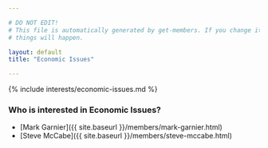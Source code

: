 ```yaml
---

# DO NOT EDIT!
# This file is automatically generated by get-members. If you change it, bad
# things will happen.

layout: default
title: "Economic Issues"

---
```


{% include interests/economic-issues.md %}

### Who is interested in Economic Issues?


* [Mark Garnier]({{ site.baseurl }}/members/mark-garnier.html)
* [Steve McCabe]({{ site.baseurl }}/members/steve-mccabe.html)
